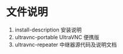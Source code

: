 # 文件说明

1. install-description 安装说明
2. ultravnc-portable  UltraVNC 便携版
3. ultravnc-repeater  中继器源代码及说明文档
